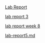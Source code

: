 
[Lab Report](lab-report-1-week-2.md)

[lab report 3](lab-report-3-week-6.md)

[lab report week 8](week-8-lab-report.md)

[lab-report5.md]()

